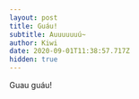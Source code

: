 ```yaml
---
layout: post
title: Guáu!
subtitle: Auuuuuuú~
author: Kiwi
date: 2020-09-01T11:38:57.717Z
hidden: true
---
```

Guau guáu!